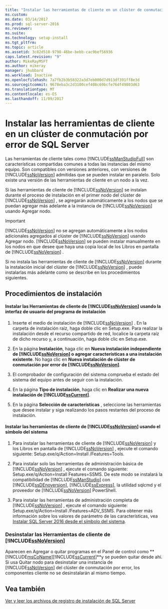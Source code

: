 ```yaml
---
title: "Instalar las herramientas de cliente en un clúster de conmutación por error de SQL Server | Microsoft Docs"
ms.custom: 
ms.date: 03/14/2017
ms.prod: sql-server-2016
ms.reviewer: 
ms.suite: 
ms.technology: setup-install
ms.tgt_pltfrm: 
ms.topic: article
ms.assetid: 3c82d510-9798-46be-bebb-cac9bef56936
caps.latest.revision: "9"
author: MikeRayMSFT
ms.author: mikeray
manager: jhubbard
ms.workload: Inactive
ms.openlocfilehash: 7a7fb2b3b58322a3d7eb000d7d913df391ff8e3d
ms.sourcegitcommit: 9678eba3c2d3100cef408c69bcfe76df49803d63
ms.translationtype: MT
ms.contentlocale: es-ES
ms.lasthandoff: 11/09/2017
---
```

# <a name="install-client-tools-on-a-sql-server-failover-cluster"></a>Instalar las herramientas de cliente en un clúster de conmutación por error de SQL Server
  Las herramientas de cliente tales como [!INCLUDE[ssManStudioFull](../../../includes/ssmanstudiofull-md.md)] son características compartidas comunes a todas las instancias del mismo equipo. Son compatibles con versiones anteriores, con versiones de [!INCLUDE[ssNoVersion](../../../includes/ssnoversion-md.md)] admitidas que se pueden instalar en paralelo. Solo existe una versión de las herramientas de cliente en un nodo a la vez.  
  
 Si las herramientas de cliente de [!INCLUDE[ssNoVersion](../../../includes/ssnoversion-md.md)] se instalan durante el proceso de instalación en el primer nodo del clúster de [!INCLUDE[ssNoVersion](../../../includes/ssnoversion-md.md)] , se agregarán automáticamente a los nodos que se puedan agregar más adelante a la instancia de [!INCLUDE[ssNoVersion](../../../includes/ssnoversion-md.md)] usando Agregar nodo.  
  
> [!IMPORTANT]  
>  [!INCLUDE[ssNoVersion](../../../includes/ssnoversion-md.md)] no se agregan automáticamente a los nodos adicionales agregados al clúster de [!INCLUDE[ssNoVersion](../../../includes/ssnoversion-md.md)] usando Agregar nodo. [!INCLUDE[ssNoVersion](../../../includes/ssnoversion-md.md)] se pueden instalar manualmente en los nodos en que desee que haya una copia local de los Libros en pantalla de [!INCLUDE[ssNoVersion](../../../includes/ssnoversion-md.md)] .  
  
 Si no instala las herramientas de cliente de [!INCLUDE[ssNoVersion](../../../includes/ssnoversion-md.md)] durante la instalación inicial del clúster de [!INCLUDE[ssNoVersion](../../../includes/ssnoversion-md.md)] , puede instalarlas más adelante como se describe en los procedimientos siguientes.  
  
## <a name="installation-procedures"></a>Procedimientos de instalación  
  
#### <a name="installing-includessnoversionincludesssnoversion-mdmd-client-tools-using-the-setup-user-interface"></a>Instalar las Herramientas de cliente de [!INCLUDE[ssNoVersion](../../../includes/ssnoversion-md.md)] usando la interfaz de usuario del programa de instalación  
  
1.  Inserte el medio de instalación de [!INCLUDE[ssNoVersion](../../../includes/ssnoversion-md.md)] . En la carpeta de instalación raíz, haga doble clic en Setup.exe. Para realizar la instalación desde el recurso compartido de red, localice la carpeta raíz de dicho recurso y, a continuación, haga doble clic en Setup.exe.  
  
2.  En la página **Instalación**, haga clic en **Nueva instalación independiente de [!INCLUDE[ssNoVersion](../../../includes/ssnoversion-md.md)] o agregar características a una instalación existente**. No haga clic en **Nueva instalación de clúster de conmutación por error de [!INCLUDE[ssNoVersion](../../../includes/ssnoversion-md.md)]**.  
  
3.  El comprobador de configuración del sistema comprueba el estado del sistema del equipo antes de seguir con la instalación.  
  
4.  En la página **Tipo de instalación**, haga clic en **Realizar una nueva instalación de [!INCLUDE[ssCurrent](../../../includes/sscurrent-md.md)]**.  
  
5.  En la página **Selección de características** , seleccione las herramientas que desee instalar y siga realizando los pasos restantes del proceso de instalación.  
  
#### <a name="installing-includessnoversionincludesssnoversion-mdmd-client-tools-at-the-command-prompt"></a>Instalar las herramientas de cliente de [!INCLUDE[ssNoVersion](../../../includes/ssnoversion-md.md)] usando el símbolo del sistema  
  
1.  Para instalar las herramientas de cliente de [!INCLUDE[ssNoVersion](../../../includes/ssnoversion-md.md)] y los Libros en pantalla de [!INCLUDE[ssNoVersion](../../../includes/ssnoversion-md.md)] , ejecute el comando siguiente: Setup.exe/q/Action=Install /Features=Tools.  
  
2.  Para instalar solo las herramientas de administración básica de [!INCLUDE[ssNoVersion](../../../includes/ssnoversion-md.md)] , ejecute el comando siguiente: Setup.exe/q/Action=Install Features=SSMS. De este modo se instalará la compatibilidad de [!INCLUDE[ssManStudio](../../../includes/ssmanstudio-md.md)] con [!INCLUDE[ssDEnoversion](../../../includes/ssdenoversion-md.md)], [!INCLUDE[ssExpress](../../../includes/ssexpress-md.md)], la utilidad sqlcmd y el proveedor de [!INCLUDE[ssNoVersion](../../../includes/ssnoversion-md.md)] PowerShell.  
  
3.  Para instalar las herramientas de administración completa de [!INCLUDE[ssNoVersion](../../../includes/ssnoversion-md.md)] , ejecute el comando siguiente: Setup.exe/q/Action=Install /Features=ADV_SSMS. Para obtener más información sobre los valores de parámetro de las características, vea [Instalar SQL Server 2016 desde el símbolo del sistema](../../../database-engine/install-windows/install-sql-server-2016-from-the-command-prompt.md).  
  
### <a name="uninstalling-includessnoversionincludesssnoversion-mdmd-client-tools"></a>Desinstalar las Herramientas de cliente de [!INCLUDE[ssNoVersion](../../../includes/ssnoversion-md.md)]  
 Aparecen en Agregar o quitar programas en el Panel de control como **[!INCLUDE[msCoName](../../../includes/msconame-md.md)][!INCLUDE[ssCurrent](../../../includes/sscurrent-md.md)]**y se pueden quitar desde ahí. Si usa Quitar nodo para desinstalar una instancia de [!INCLUDE[ssNoVersion](../../../includes/ssnoversion-md.md)] del clúster de conmutación por error, los componentes cliente no se desinstalarán al mismo tiempo.  
  
## <a name="see-also"></a>Vea también  
 [Ver y leer los archivos de registro de instalación de SQL Server](../../../database-engine/install-windows/view-and-read-sql-server-setup-log-files.md)  
  
  
